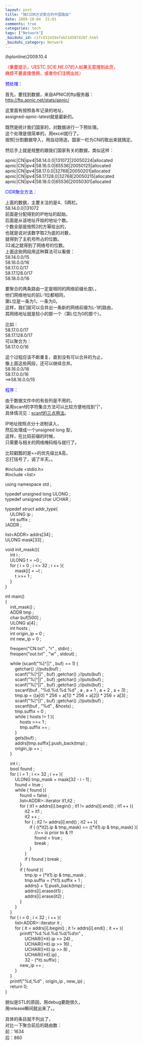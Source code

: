 ```yaml
---
layout: post
title: "按CIDR方式聚合的中国路由"
date: 2009-10-04  21:01
comments: true
categories: tech
tags: ["Network"]
_baiduhi_id: c1fc032439efab21d507428f.html
_baiduhi_category: Network
---
```


<p> </p>
<p>(hplonline)2009.10.4</p>
<p><font color="#ff0000">（重要提示，UESTC.SCIE.NE.07的人如果无意搜到此页，<br/>
麻烦不要直接使用，或者你们注明出处）</font></p>
<p><font color="#0000ff">预处理：</font></p>
<p>首先，要找到数据，来自APNIC的ftp服务器：<br/><a href="http://ftp.apnic.net/stats/apnic/">http://ftp.apnic.net/stats/apnic/</a></p>
<p>这里面有按照各年记录的地址，<br/>
assigned-apnic-latest就是最新的。</p>
<p>既然是统计我们国家的，对数据进行一下预处理。<br/>
这个处理是很简单的，用excel就行了。<br/>
按照|分割数据导入，用自动筛选，国家一栏为CN的取出来就搞定。</p>
<p>然后手上就是规整的跟我们国家有关的数据，类似这样：</p>
<p>apnic|CN|ipv4|58.14.0.0|131072|20050224|allocated<br/>
apnic|CN|ipv4|58.16.0.0|65536|20050125|allocated<br/>
apnic|CN|ipv4|58.17.0.0|32768|20050201|allocated<br/>
apnic|CN|ipv4|58.17.128.0|32768|20050215|allocated<br/>
apnic|CN|ipv4|58.18.0.0|65536|20050301|allocated</p>
<p><font color="#0000ff">CIDR聚合方法：</font></p>
<p>上面的数据，主要关注的是4、5两栏。<br/>
58.14.0.0|131072<br/>
前面是分配得到的IP地址的起始，<br/>
后面是从该地址开始的地址个数。<br/>
个数全部是按照2的方幂给出的，<br/>
也就是说对该数字取2为底的对数，<br/>
就得到了主机号所占的位数。<br/>
32减之就得到了网络号的位数。<br/>
上面这些网段用这种算法可以看做：<br/>
58.14.0.0/15<br/>
58.16.0.0/16<br/>
58.17.0.0/17<br/>
58.17.128.0/17<br/>
58.18.0.0/16</p>
<p>要聚合的两条路由一定是相同的网络前缀长度L，<br/>
他们网络地址的前L-1位都相同，<br/>
第L位是一条为1，一条为0。<br/>
这样，我们就可以合并出一条新的网络前缀为L-1的路由，<br/>
其网络地址就是较小的那一个（第L位为0的那个）。</p>
<p>比如：<br/>
58.17.0.0/17<br/>
58.17.128.0/17<br/>
可以聚合为：<br/>
58.17.0.0/16</p>
<p>这个过程应该不断重复，直到没有可以合并的为止，<br/>
像上面这些网段，还可以继续合并。<br/>
58.16.0.0/16<br/>
58.17.0.0/16<br/>
==&gt;58.16.0.0/15</p>
<p><font color="#0000ff">程序：</font></p>
<p>由于数据文件中的有些列是不用的，<br/>
采用scanf的字符集合方法可以比较方便地找到"|"，<br/>
具体情况见：<a target="_blank" href="http://hi.baidu.com/hplonline/blog/item/2c875ffb70e6201f6c22eb75.html">scanf的三点用法</a>。</p>
<p>IP地址按照点分十进制读入，<br/>
然后处理成一个unsigned long 型，<br/>
这样，在比较前缀的时候，<br/>
只需要与相关的网络掩码相与就行了。</p>
<p>比较戳瓢的是==的优先级比&amp;高，<br/>
忘打括号了，调了半天。。</p>
<p>#include &lt;stdio.h&gt;<br/>
#include &lt;list&gt;</p>
<p>using namespace std ;</p>
<p>typedef unsigned long ULONG ;<br/>
typedef unsigned char UCHAR ;</p>
<p>typedef struct addr_type{<br/>
     ULONG ip ;<br/>
     int suffix ;<br/>
}ADDR ;</p>
<p>list&lt;ADDR&gt; addrs[34] ;<br/>
ULONG mask[33] ;</p>
<p>void init_mask(){<br/>
     int i ;<br/>
     ULONG t = ~0 ;<br/>
     for ( i = 0 ; i &lt;= 32 ; i ++ ){<br/>
         mask[i] = ~t ;<br/>
         t &gt;&gt;= 1 ;<br/>
     }<br/>
}</p>
<p>int main()<br/>
{<br/>
     init_mask() ;<br/>
     ADDR tmp ;<br/>
     char buf[500] ;<br/>
     ULONG a[4] ;<br/>
     int hosts ;<br/>
     int origin_ip = 0 ;<br/>
     int new_ip = 0 ;</p>
<p>     freopen("CN.txt" , "r" , stdin) ;<br/>
     freopen("out.txt" , "w" , stdout) ;</p>
<p>     while (scanf("%[^|]" , buf) == 1) {<br/>
         getchar() ;//puts(buf) ;<br/>
         scanf("%[^|]" , buf) ;getchar() ;//puts(buf) ;<br/>
         scanf("%[^|]" , buf) ;getchar() ;//puts(buf) ;<br/>
         scanf("%[^|]" , buf) ;getchar() ;//puts(buf) ;<br/>
         sscanf(buf , "%d.%d.%d.%d" , a , a + 1 , a + 2 , a + 3) ;<br/>
         tmp.ip = ((a[0] * 256 + a[1]) * 256 + a[2]) * 256 + a[3] ;<br/>
         scanf("%[^|]" , buf) ;getchar() ;//puts(buf) ;<br/>
         sscanf(buf , "%d" , &amp;hosts) ;<br/>
         tmp.suffix = 0 ;<br/>
         while ( hosts != 1 ){<br/>
             hosts &gt;&gt;= 1 ;<br/>
             tmp.suffix ++ ;<br/>
         }<br/>
         gets(buf) ;         <br/>
         addrs[tmp.suffix].push_back(tmp) ;<br/>
         origin_ip ++ ;<br/>
     }</p>
<p>     int i ;<br/>
     bool found ; <br/>
     for ( i = 1 ; i &lt;= 32 ; i ++ ){<br/>
         ULONG tmp_mask = mask[32 - i - 1] ;<br/>
         found = true ;<br/>
         while ( found ){<br/>
             found = false ;<br/>
             list&lt;ADDR&gt;::iterator it1,it2 ;<br/>
             for ( it1 = addrs[i].begin() ; it1 != addrs[i].end() ; it1 ++ ){<br/>
                 it2 = it1 ;<br/>
                 it2 ++ ;<br/>
                 for ( ; it2 != addrs[i].end() ; it2 ++ ){<br/>
                     if ( ((*it2).ip &amp; tmp_mask) == ((*it1).ip &amp; tmp_mask) ){<br/>
                         //== is prior to &amp; !!!<br/>
                         found = true ;<br/>
                         break ;<br/>
                     }<br/>
                 }<br/>
                 if ( found ) break ;<br/>
             }<br/>
             if ( found ){<br/>
                 tmp.ip = (*it1).ip &amp; tmp_mask ;<br/>
                 tmp.suffix = (*it1).suffix + 1 ;<br/>
                 addrs[i + 1].push_back(tmp) ;<br/>
                 addrs[i].erase(it1) ;<br/>
                 addrs[i].erase(it2) ;<br/>
             }<br/>
         }<br/>
     }<br/>
     for ( i = 0 ; i &lt; 32 ; i ++ ){<br/>
         list&lt;ADDR&gt;::iterator it ;<br/>
         for ( it = addrs[i].begin() ; it != addrs[i].end() ; it ++ ){<br/>
             printf("%d.%d.%d.%d/%d\n" ,<br/>
                 UCHAR((*it).ip &gt;&gt; 24) , <br/>
                 UCHAR((*it).ip &gt;&gt; 16) , <br/>
                 UCHAR((*it).ip &gt;&gt; 8) , <br/>
                 UCHAR((*it).ip) , <br/>
                 32 - (*it).suffix) ;<br/>
             new_ip ++ ;<br/>
         }<br/>
     }<br/>
     printf("%d,%d" , origin_ip , new_ip) ;<br/>
     return 0;<br/>
}</p>
<p>貌似是STL的原因，用debug要跑很久，<br/>
用release瞬间就出来了。。</p>
<p>具体的条目就不列出了，<br/>
对比一下聚合前后的路由数：<br/>
前：1634<br/>
后：860</p>
<p> </p>
<p> </p>
